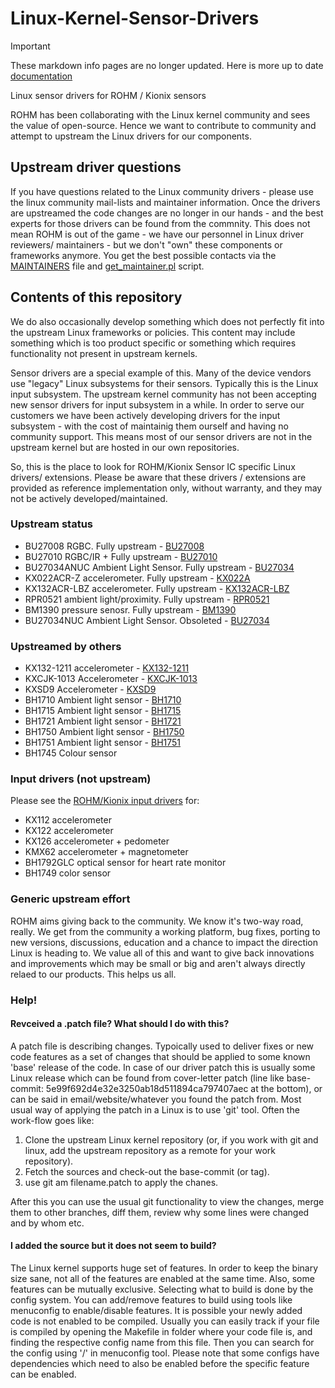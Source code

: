# Linux-Kernel-Sensor-Drivers
  
  
  
> [!IMPORTANT]
> These markdown info pages are no longer updated. Here is more up to date [documentation](https://rohmsemiconductor.github.io/Linux-Kernel-Sensor-Drivers/)
  
  
  
Linux sensor drivers for ROHM / Kionix sensors

ROHM has been collaborating with the Linux kernel community and sees
the value of open-source. Hence we want to contribute to community
and attempt to upstream the Linux drivers for our components.

## Upstream driver questions
If you have questions related to the Linux community drivers - please
use the linux community mail-lists and maintainer information. Once the
drivers are upstreamed the code changes are no longer in our hands - and the
best experts for those drivers can be found from the commnity. This does not
mean ROHM is out of the game - we have our personnel in Linux driver reviewers/
maintainers - but we don't "own" these components or frameworks anymore. You
get the best possible contacts via the [MAINTAINERS](https://git.kernel.org/pub/scm/linux/kernel/git/torvalds/linux.git/tree/MAINTAINERS) file and [get_maintainer.pl](https://git.kernel.org/pub/scm/linux/kernel/git/torvalds/linux.git/tree/scripts/get_maintainer.pl) script.

## Contents of this repository
We do also occasionally develop something which does not perfectly fit into
the upstream Linux frameworks or policies. This content may include something
which is too product specific or something which requires functionality not
present in upstream kernels.

Sensor drivers are a special example of this. Many of the device vendors use
"legacy" Linux subsystems for their sensors. Typically this is the Linux input
subsystem. The upstream kernel community has not been accepting new sensor
drivers for input subsystem in a while. In order to serve our customers we have
been actively developing drivers for the input subsystem - with the cost of
maintainig them ourself and having no community support. This means most of our
sensor drivers are not in the upstream kernel but are hosted in our own
repositories.

So, this is the place to look for ROHM/Kionix Sensor IC specific Linux drivers/
extensions. Please be aware that these drivers / extensions are provided as
reference implementation only, without warranty, and they may not be actively
developed/maintained.

### Upstream status
* BU27008 RGBC. Fully upstream - [BU27008](https://github.com/RohmSemiconductor/Linux-Kernel-Sensor-Drivers/tree/master/Sensors/BU27008)
* BU27010 RGBC/IR + Fully upstream - [BU27010](https://github.com/RohmSemiconductor/Linux-Kernel-Sensor-Drivers/tree/master/Sensors/BU27010)
* BU27034ANUC Ambient Light Sensor. Fully upstream - [BU27034](https://github.com/RohmSemiconductor/Linux-Kernel-Sensor-Drivers/tree/master/Sensors/BU27034)
* KX022ACR-Z accelerometer. Fully upstream - [KX022A](https://github.com/RohmSemiconductor/Linux-Kernel-sensor-Drivers/tree/master/Sensors/KX022A)
* KX132ACR-LBZ accelerometer. Fully upstream - [KX132ACR-LBZ](https://github.com/RohmSemiconductor/Linux-Kernel-sensor-Drivers/tree/master/Sensors/KX132ACR-LBZ)
* RPR0521 ambient light/proximity. Fully upstream - [RPR0521](https://github.com/RohmSemiconductor/Linux-Kernel-sensor-Drivers/tree/master/Sensors/RPR0521)
* BM1390 pressure senosr. Fully upstream - [BM1390](https://github.com/RohmSemiconductor/Linux-Kernel-sensor-Drivers/tree/master/Sensors/BM1390)
* BU27034NUC Ambient Light Sensor. Obsoleted - [BU27034](https://github.com/RohmSemiconductor/Linux-Kernel-Sensor-Drivers/tree/master/Sensors/BU27034)

### Upstreamed by others
* KX132-1211 accelerometer - [KX132-1211](https://github.com/RohmSemiconductor/Linux-Kernel-sensor-Drivers/tree/master/Sensors/KX132-1211)
* KXCJK-1013 Accelerometer - [KXCJK-1013](https://github.com/RohmSemiconductor/Linux-Kernel-sensor-Drivers/tree/master/Sensors/KXCJK-1013)
* KXSD9 Accelerometer - [KXSD9](https://github.com/RohmSemiconductor/Linux-Kernel-sensor-Drivers/tree/master/Sensors/KXSD9)
* BH1710 Ambient light sensor - [BH1710](https://github.com/RohmSemiconductor/Linux-Kernel-sensor-Drivers/tree/master/Sensors/BH17XX)
* BH1715 Ambient light sensor - [BH1715](https://github.com/RohmSemiconductor/Linux-Kernel-sensor-Drivers/tree/master/Sensors/BH17XX)
* BH1721 Ambient light sensor - [BH1721](https://github.com/RohmSemiconductor/Linux-Kernel-sensor-Drivers/tree/master/Sensors/BH17XX)
* BH1750 Ambient light sensor - [BH1750](https://github.com/RohmSemiconductor/Linux-Kernel-sensor-Drivers/tree/master/Sensors/BH17XX)
* BH1751 Ambient light sensor - [BH1751](https://github.com/RohmSemiconductor/Linux-Kernel-sensor-Drivers/tree/master/Sensors/BH17XX)
* BH1745 Colour sensor

### Input drivers (not upstream)
Please see the [ROHM/Kionix input drivers](https://github.com/RohmSemiconductor/Linux-Kernel-Input-Drivers) for:
* KX112 accelerometer
* KX122 accelerometer
* KX126 accelerometer + pedometer
* KMX62 accelerometer + magnetometer
* BH1792GLC optical sensor for heart rate monitor
* BH1749 color sensor

### Generic upstream effort
ROHM aims giving back to the community. We know it's two-way road, really. We get
from the community a working platform, bug fixes, porting to new versions,
discussions, education and a chance to impact the direction Linux is heading
to. We value all of this and want to give back innovations and improvements
which may be small or big and aren't always directly relaed to our products.
This helps us all.

### Help!
#### Revceived a .patch file? What should I do with this?

A patch file is describing changes. Typoically used to deliver fixes or new code features as a set of changes that should be applied to some known 'base' release of the code. In case of our driver patch this is usually some Linux release which can be found from cover-letter patch (line like base-commit: 5e99f692d4e32e3250ab18d511894ca797407aec at the bottom), or can be said in email/website/whatever you found the patch from. Most usual way of applying the patch in a Linux is to use 'git' tool. Often the work-flow goes like:
1. Clone the upstream Linux kernel repository (or, if you work with git and linux, add the upstream repository as a remote for your work repository).
2. Fetch the sources and check-out the base-commit (or tag).
3. use git am filename.patch to apply the chanes.

After this you can use the usual git functionality to view the changes, merge them to other branches, diff them, review why some lines were changed and by whom etc.

#### I added the source but it does not seem to build?

The Linux kernel supports huge set of features. In order to keep the binary size sane, not all of the features are enabled at the same time. Also, some features can be mutually exclusive. Selecting what to build is done by the config system. You can add/remove features to build using tools like menuconfig to enable/disable features. It is possible your newly added code is not enabled to be compiled. Usually you can easily track if your file is compiled by opening the Makefile in folder where your code file is, and finding the respective config name from this file. Then you can search for the config using '/' in menuconfig tool. Please note that some configs have dependencies which need to also be enabled before the specific feature can be enabled.
